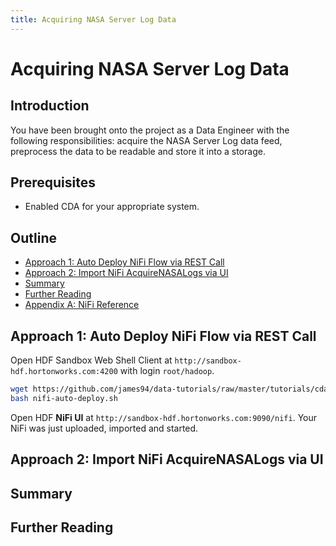 ```yaml
---
title: Acquiring NASA Server Log Data
---
```


# Acquiring NASA Server Log Data

## Introduction

You have been brought onto the project as a Data Engineer with the following responsibilities: acquire the NASA Server Log data feed, preprocess the data to be readable and store it into a storage.

## Prerequisites

- Enabled CDA for your appropriate system.

## Outline

- [Approach 1: Auto Deploy NiFi Flow via REST Call](#approach-1-auto-deploy-nifi-flow-via-rest-call)
- [Approach 2: Import NiFi AcquireNASALogs via UI](#approach-2-import-nifi-acquirenasalogs-via-ui)
- [Summary](#summary)
- [Further Reading](#further-reading)
- [Appendix A: NiFi Reference](#appendix-a-nifi-reference)

## Approach 1: Auto Deploy NiFi Flow via REST Call

Open HDF Sandbox Web Shell Client at `http://sandbox-hdf.hortonworks.com:4200` with login `root/hadoop`.

~~~bash
wget https://github.com/james94/data-tutorials/raw/master/tutorials/cda/building-a-security-breach-analysis-application/application/development/shell/nifi-auto-deploy.sh
bash nifi-auto-deploy.sh
~~~

Open HDF **NiFi UI** at `http://sandbox-hdf.hortonworks.com:9090/nifi`. Your NiFi was just uploaded, imported and started.

## Approach 2: Import NiFi AcquireNASALogs via UI


## Summary

## Further Reading
